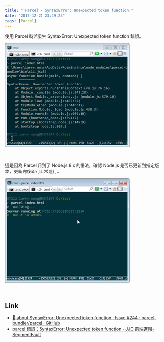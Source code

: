 ```yaml
---
title: "'Parcel - SyntaxError: Unexpected token function'"
date: "2017-12-24 23:49:23"
tags: [Parcel]
---
```



使用 Parcel 時若發生 SyntaxError: Unexpected token function 錯誤。  

<!-- More -->


![1.png](1.png)

<br/>


這是因為 Parcel 用到了 Node.js 8.x 的語法，確認 Node.js 是否已更新到指定版本，更新完後即可正常運行。  

![2.png](2.png)

<br/>


Link
----
* [🐛 about SyntaxError: Unexpected token function · Issue #244 · parcel-bundler/parcel · GitHub](https://github.com/parcel-bundler/parcel/issues/244)
* [parcel 錯誤：SyntaxError: Unexpected token function - JJC 前端進階- SegmentFault](https://segmentfault.com/a/1190000012392912)
